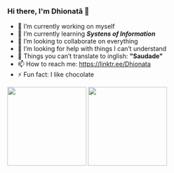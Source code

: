 ### Hi there, I'm Dhionatã 🍃


- 🔭 I’m currently working on myself
- 🌱 I’m currently learning _**Systens of Information**_
- 👯 I’m looking to collaborate on everything
- 🤔 I’m looking for help with things I can’t understand
- 💬 Things you can’t translate to inglish: **"Saudade"**
- 📫 How to reach me: https://linktr.ee/Dhionata
- ⚡ Fun fact: I like chocolate

<div align="left">
  <img height="180em" src="https://github-readme-stats.vercel.app/api?username=Dhionata&show_icons=true&theme=dracula&include_all_commits=true&count_private=true"/>
  <img height="180em" src="https://github-readme-stats.vercel.app/api/top-langs/?username=Dhionata&layout=compact&langs_count=7&theme=dracula"/>
</div>
